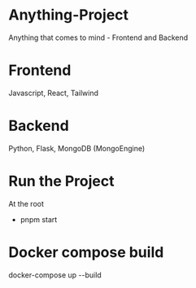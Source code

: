 # Anything-Project
Anything that comes to mind - Frontend and Backend

# Frontend
Javascript, React, Tailwind

# Backend
Python, Flask, MongoDB (MongoEngine)

# Run the Project
At the root
- pnpm start

# Docker compose build
docker-compose up --build
